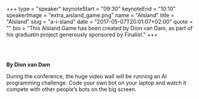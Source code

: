 +++
type         = "speaker"
keynoteStart = "09:30"
keynoteEnd   = "10:10"
speakerImage = "extra_aisland_game.png"
name         = "AIsland"
title        = "AIsland"
slug         = "a-i-sland"
date         = "2017-05-07T20:01:07+02:00"
quote        = ""
bio          = "This AIsland Game has been created by Dion van Dam, as part of his graduatin project generously sponsored by Finalist."
+++

<br/>
<br/>

**By Dion van Dam**

During the conference, the huge video wall will be running an AI programming challenge. Code your own bot on your laptop and watch it compete with other people’s bots on the big screen.
